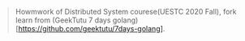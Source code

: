 > Howmwork of Distributed System courese(UESTC 2020 Fall), fork learn from (GeekTutu 7 days golang)[https://github.com/geektutu/7days-golang].
